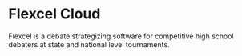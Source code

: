 # Flexcel Cloud
Flexcel is a debate strategizing software for competitive high school debaters
at state and national level tournaments. 